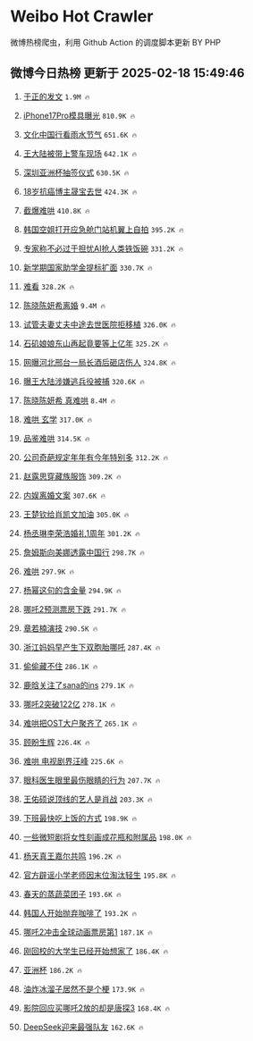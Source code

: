 # Weibo Hot Crawler 



微博热榜爬虫，利用 Github Action 的调度脚本更新 BY PHP 


## 微博今日热榜 更新于 2025-02-18 15:49:46 
1. [于正的发文](https://s.weibo.com/weibo?q=%23%E4%BA%8E%E6%AD%A3%E7%9A%84%E5%8F%91%E6%96%87%23&t=31&band_rank=1&Refer=top) `1.9M 🔥` 

1. [iPhone17Pro模具曝光](https://s.weibo.com/weibo?q=%23iPhone17Pro%E6%A8%A1%E5%85%B7%E6%9B%9D%E5%85%89%23&t=31&band_rank=2&Refer=top) `810.9K 🔥` 

1. [文化中国行看雨水节气](https://s.weibo.com/weibo?q=%23%E6%96%87%E5%8C%96%E4%B8%AD%E5%9B%BD%E8%A1%8C%E7%9C%8B%E9%9B%A8%E6%B0%B4%E8%8A%82%E6%B0%94%23&t=31&band_rank=3&Refer=top) `651.6K 🔥` 

1. [王大陆被带上警车现场](https://s.weibo.com/weibo?q=%23%E7%8E%8B%E5%A4%A7%E9%99%86%E8%A2%AB%E5%B8%A6%E4%B8%8A%E8%AD%A6%E8%BD%A6%E7%8E%B0%E5%9C%BA%23&t=31&band_rank=4&Refer=top) `642.1K 🔥` 

1. [深圳亚洲杯抽签仪式](https://s.weibo.com/weibo?q=%23%E6%B7%B1%E5%9C%B3%E4%BA%9A%E6%B4%B2%E6%9D%AF%E6%8A%BD%E7%AD%BE%E4%BB%AA%E5%BC%8F%23&t=31&band_rank=5&Refer=top) `630.5K 🔥` 

1. [18岁抗癌博主晟宝去世](https://s.weibo.com/weibo?q=%2318%E5%B2%81%E6%8A%97%E7%99%8C%E5%8D%9A%E4%B8%BB%E6%99%9F%E5%AE%9D%E5%8E%BB%E4%B8%96%23&t=31&band_rank=6&Refer=top) `424.3K 🔥` 

1. [截爆难哄](https://s.weibo.com/weibo?q=%23%E6%88%AA%E7%88%86%E9%9A%BE%E5%93%84%23&t=31&band_rank=7&Refer=top) `410.8K 🔥` 

1. [韩国空姐打开应急舱门站机翼上自拍](https://s.weibo.com/weibo?q=%23%E9%9F%A9%E5%9B%BD%E7%A9%BA%E5%A7%90%E6%89%93%E5%BC%80%E5%BA%94%E6%80%A5%E8%88%B1%E9%97%A8%E7%AB%99%E6%9C%BA%E7%BF%BC%E4%B8%8A%E8%87%AA%E6%8B%8D%23&t=31&band_rank=8&Refer=top) `395.2K 🔥` 

1. [专家称不必过于担忧AI抢人类铁饭碗](https://s.weibo.com/weibo?q=%23%E4%B8%93%E5%AE%B6%E7%A7%B0%E4%B8%8D%E5%BF%85%E8%BF%87%E4%BA%8E%E6%8B%85%E5%BF%A7AI%E6%8A%A2%E4%BA%BA%E7%B1%BB%E9%93%81%E9%A5%AD%E7%A2%97%23&t=31&band_rank=9&Refer=top) `331.2K 🔥` 

1. [新学期国家助学金提标扩面](https://s.weibo.com/weibo?q=%23%E6%96%B0%E5%AD%A6%E6%9C%9F%E5%9B%BD%E5%AE%B6%E5%8A%A9%E5%AD%A6%E9%87%91%E6%8F%90%E6%A0%87%E6%89%A9%E9%9D%A2%23&t=31&band_rank=10&Refer=top) `330.7K 🔥` 

1. [难看](https://s.weibo.com/weibo?q=%E9%9A%BE%E7%9C%8B&t=31&band_rank=11&Refer=top) `328.2K 🔥` 

1. [陈晓陈妍希离婚](https://s.weibo.com/weibo?q=%23%E9%99%88%E6%99%93%E9%99%88%E5%A6%8D%E5%B8%8C%E7%A6%BB%E5%A9%9A%23&t=31&band_rank=12&Refer=top) `9.4M 🔥` 

1. [试管夫妻丈夫中途去世医院拒移植](https://s.weibo.com/weibo?q=%23%E8%AF%95%E7%AE%A1%E5%A4%AB%E5%A6%BB%E4%B8%88%E5%A4%AB%E4%B8%AD%E9%80%94%E5%8E%BB%E4%B8%96%E5%8C%BB%E9%99%A2%E6%8B%92%E7%A7%BB%E6%A4%8D%23&t=31&band_rank=13&Refer=top) `326.0K 🔥` 

1. [石矶娘娘东山再起竟要等上亿年](https://s.weibo.com/weibo?q=%23%E7%9F%B3%E7%9F%B6%E5%A8%98%E5%A8%98%E4%B8%9C%E5%B1%B1%E5%86%8D%E8%B5%B7%E7%AB%9F%E8%A6%81%E7%AD%89%E4%B8%8A%E4%BA%BF%E5%B9%B4%23&t=31&band_rank=14&Refer=top) `325.2K 🔥` 

1. [网曝河北邢台一局长酒后砸店伤人](https://s.weibo.com/weibo?q=%23%E7%BD%91%E6%9B%9D%E6%B2%B3%E5%8C%97%E9%82%A2%E5%8F%B0%E4%B8%80%E5%B1%80%E9%95%BF%E9%85%92%E5%90%8E%E7%A0%B8%E5%BA%97%E4%BC%A4%E4%BA%BA%23&t=31&band_rank=15&Refer=top) `324.8K 🔥` 

1. [曝王大陆涉嫌逃兵役被捕](https://s.weibo.com/weibo?q=%23%E6%9B%9D%E7%8E%8B%E5%A4%A7%E9%99%86%E6%B6%89%E5%AB%8C%E9%80%83%E5%85%B5%E5%BD%B9%E8%A2%AB%E6%8D%95%23&t=31&band_rank=16&Refer=top) `320.6K 🔥` 

1. [陈晓陈妍希 真难哄](https://s.weibo.com/weibo?q=%E9%99%88%E6%99%93%E9%99%88%E5%A6%8D%E5%B8%8C%20%E7%9C%9F%E9%9A%BE%E5%93%84&t=31&band_rank=17&Refer=top) `8.4M 🔥` 

1. [难哄 玄学](https://s.weibo.com/weibo?q=%E9%9A%BE%E5%93%84%20%E7%8E%84%E5%AD%A6&t=31&band_rank=18&Refer=top) `317.0K 🔥` 

1. [品鉴难哄](https://s.weibo.com/weibo?q=%E5%93%81%E9%89%B4%E9%9A%BE%E5%93%84&t=31&band_rank=19&Refer=top) `314.5K 🔥` 

1. [公司奇葩规定年年有今年特别多](https://s.weibo.com/weibo?q=%23%E5%85%AC%E5%8F%B8%E5%A5%87%E8%91%A9%E8%A7%84%E5%AE%9A%E5%B9%B4%E5%B9%B4%E6%9C%89%E4%BB%8A%E5%B9%B4%E7%89%B9%E5%88%AB%E5%A4%9A%23&t=31&band_rank=20&Refer=top) `312.2K 🔥` 

1. [赵露思穿藏族服饰](https://s.weibo.com/weibo?q=%23%E8%B5%B5%E9%9C%B2%E6%80%9D%E7%A9%BF%E8%97%8F%E6%97%8F%E6%9C%8D%E9%A5%B0%23&t=31&band_rank=21&Refer=top) `309.2K 🔥` 

1. [内娱离婚文案](https://s.weibo.com/weibo?q=%E5%86%85%E5%A8%B1%E7%A6%BB%E5%A9%9A%E6%96%87%E6%A1%88&t=31&band_rank=22&Refer=top) `307.6K 🔥` 

1. [王楚钦给肖凯文加油](https://s.weibo.com/weibo?q=%23%E7%8E%8B%E6%A5%9A%E9%92%A6%E7%BB%99%E8%82%96%E5%87%AF%E6%96%87%E5%8A%A0%E6%B2%B9%23&t=31&band_rank=23&Refer=top) `305.0K 🔥` 

1. [杨丞琳李荣浩婚礼1周年](https://s.weibo.com/weibo?q=%23%E6%9D%A8%E4%B8%9E%E7%90%B3%E6%9D%8E%E8%8D%A3%E6%B5%A9%E5%A9%9A%E7%A4%BC1%E5%91%A8%E5%B9%B4%23&t=31&band_rank=24&Refer=top) `301.2K 🔥` 

1. [詹姆斯向美娜透露中国行](https://s.weibo.com/weibo?q=%23%E8%A9%B9%E5%A7%86%E6%96%AF%E5%90%91%E7%BE%8E%E5%A8%9C%E9%80%8F%E9%9C%B2%E4%B8%AD%E5%9B%BD%E8%A1%8C%23&t=31&band_rank=25&Refer=top) `298.7K 🔥` 

1. [难哄](https://s.weibo.com/weibo?q=%E9%9A%BE%E5%93%84&t=31&band_rank=26&Refer=top) `297.9K 🔥` 

1. [杨幂这句的含金量](https://s.weibo.com/weibo?q=%E6%9D%A8%E5%B9%82%E8%BF%99%E5%8F%A5%E7%9A%84%E5%90%AB%E9%87%91%E9%87%8F&t=31&band_rank=27&Refer=top) `294.9K 🔥` 

1. [哪吒2预测票房下跌](https://s.weibo.com/weibo?q=%23%E5%93%AA%E5%90%922%E9%A2%84%E6%B5%8B%E7%A5%A8%E6%88%BF%E4%B8%8B%E8%B7%8C%23&t=31&band_rank=28&Refer=top) `291.7K 🔥` 

1. [章若楠演技](https://s.weibo.com/weibo?q=%E7%AB%A0%E8%8B%A5%E6%A5%A0%E6%BC%94%E6%8A%80&t=31&band_rank=29&Refer=top) `290.5K 🔥` 

1. [浙江妈妈早产生下双胞胎哪吒](https://s.weibo.com/weibo?q=%23%E6%B5%99%E6%B1%9F%E5%A6%88%E5%A6%88%E6%97%A9%E4%BA%A7%E7%94%9F%E4%B8%8B%E5%8F%8C%E8%83%9E%E8%83%8E%E5%93%AA%E5%90%92%23&t=31&band_rank=30&Refer=top) `287.4K 🔥` 

1. [偷偷藏不住](https://s.weibo.com/weibo?q=%E5%81%B7%E5%81%B7%E8%97%8F%E4%B8%8D%E4%BD%8F&t=31&band_rank=31&Refer=top) `286.1K 🔥` 

1. [鹿晗关注了sana的ins](https://s.weibo.com/weibo?q=%23%E9%B9%BF%E6%99%97%E5%85%B3%E6%B3%A8%E4%BA%86sana%E7%9A%84ins%23&t=31&band_rank=32&Refer=top) `279.1K 🔥` 

1. [哪吒2突破122亿](https://s.weibo.com/weibo?q=%23%E5%93%AA%E5%90%922%E7%AA%81%E7%A0%B4122%E4%BA%BF%23&t=31&band_rank=33&Refer=top) `278.1K 🔥` 

1. [难哄把OST大户聚齐了](https://s.weibo.com/weibo?q=%23%E9%9A%BE%E5%93%84%E6%8A%8AOST%E5%A4%A7%E6%88%B7%E8%81%9A%E9%BD%90%E4%BA%86%23&t=31&band_rank=34&Refer=top) `265.1K 🔥` 

1. [顾盼生辉](https://s.weibo.com/weibo?q=%E9%A1%BE%E7%9B%BC%E7%94%9F%E8%BE%89&t=31&band_rank=35&Refer=top) `226.4K 🔥` 

1. [难哄 电视剧界汪峰](https://s.weibo.com/weibo?q=%E9%9A%BE%E5%93%84%20%E7%94%B5%E8%A7%86%E5%89%A7%E7%95%8C%E6%B1%AA%E5%B3%B0&t=31&band_rank=36&Refer=top) `225.6K 🔥` 

1. [眼科医生眼里最伤眼睛的行为](https://s.weibo.com/weibo?q=%23%E7%9C%BC%E7%A7%91%E5%8C%BB%E7%94%9F%E7%9C%BC%E9%87%8C%E6%9C%80%E4%BC%A4%E7%9C%BC%E7%9D%9B%E7%9A%84%E8%A1%8C%E4%B8%BA%23&t=31&band_rank=37&Refer=top) `207.7K 🔥` 

1. [王佑硕说顶线的艺人是肖战](https://s.weibo.com/weibo?q=%E7%8E%8B%E4%BD%91%E7%A1%95%E8%AF%B4%E9%A1%B6%E7%BA%BF%E7%9A%84%E8%89%BA%E4%BA%BA%E6%98%AF%E8%82%96%E6%88%98&t=31&band_rank=38&Refer=top) `203.3K 🔥` 

1. [下班最快吃上饭的方式](https://s.weibo.com/weibo?q=%23%E4%B8%8B%E7%8F%AD%E6%9C%80%E5%BF%AB%E5%90%83%E4%B8%8A%E9%A5%AD%E7%9A%84%E6%96%B9%E5%BC%8F%23&t=31&band_rank=39&Refer=top) `198.9K 🔥` 

1. [一些微短剧将女性刻画成花瓶和附属品](https://s.weibo.com/weibo?q=%23%E4%B8%80%E4%BA%9B%E5%BE%AE%E7%9F%AD%E5%89%A7%E5%B0%86%E5%A5%B3%E6%80%A7%E5%88%BB%E7%94%BB%E6%88%90%E8%8A%B1%E7%93%B6%E5%92%8C%E9%99%84%E5%B1%9E%E5%93%81%23&t=31&band_rank=40&Refer=top) `198.0K 🔥` 

1. [杨天真王嘉尔共鸣](https://s.weibo.com/weibo?q=%E6%9D%A8%E5%A4%A9%E7%9C%9F%E7%8E%8B%E5%98%89%E5%B0%94%E5%85%B1%E9%B8%A3&t=31&band_rank=41&Refer=top) `196.2K 🔥` 

1. [官方辟谣小学老师因末位淘汰轻生](https://s.weibo.com/weibo?q=%23%E5%AE%98%E6%96%B9%E8%BE%9F%E8%B0%A3%E5%B0%8F%E5%AD%A6%E8%80%81%E5%B8%88%E5%9B%A0%E6%9C%AB%E4%BD%8D%E6%B7%98%E6%B1%B0%E8%BD%BB%E7%94%9F%23&t=31&band_rank=42&Refer=top) `195.8K 🔥` 

1. [春天的蒸蔬菜团子](https://s.weibo.com/weibo?q=%E6%98%A5%E5%A4%A9%E7%9A%84%E8%92%B8%E8%94%AC%E8%8F%9C%E5%9B%A2%E5%AD%90&t=31&band_rank=43&Refer=top) `193.6K 🔥` 

1. [韩国人开始抛弃咖啡了](https://s.weibo.com/weibo?q=%23%E9%9F%A9%E5%9B%BD%E4%BA%BA%E5%BC%80%E5%A7%8B%E6%8A%9B%E5%BC%83%E5%92%96%E5%95%A1%E4%BA%86%23&t=31&band_rank=44&Refer=top) `193.2K 🔥` 

1. [哪吒2冲击全球动画票房第1](https://s.weibo.com/weibo?q=%23%E5%93%AA%E5%90%922%E5%86%B2%E5%87%BB%E5%85%A8%E7%90%83%E5%8A%A8%E7%94%BB%E7%A5%A8%E6%88%BF%E7%AC%AC1%23&t=31&band_rank=45&Refer=top) `187.1K 🔥` 

1. [刚回校的大学生已经开始想家了](https://s.weibo.com/weibo?q=%E5%88%9A%E5%9B%9E%E6%A0%A1%E7%9A%84%E5%A4%A7%E5%AD%A6%E7%94%9F%E5%B7%B2%E7%BB%8F%E5%BC%80%E5%A7%8B%E6%83%B3%E5%AE%B6%E4%BA%86&t=31&band_rank=46&Refer=top) `186.4K 🔥` 

1. [亚洲杯](https://s.weibo.com/weibo?q=%E4%BA%9A%E6%B4%B2%E6%9D%AF&t=31&band_rank=47&Refer=top) `186.2K 🔥` 

1. [油炸冰溜子居然不是个梗](https://s.weibo.com/weibo?q=%23%E6%B2%B9%E7%82%B8%E5%86%B0%E6%BA%9C%E5%AD%90%E5%B1%85%E7%84%B6%E4%B8%8D%E6%98%AF%E4%B8%AA%E6%A2%97%23&t=31&band_rank=48&Refer=top) `173.9K 🔥` 

1. [影院回应买哪吒2放的却是唐探3](https://s.weibo.com/weibo?q=%23%E5%BD%B1%E9%99%A2%E5%9B%9E%E5%BA%94%E4%B9%B0%E5%93%AA%E5%90%922%E6%94%BE%E7%9A%84%E5%8D%B4%E6%98%AF%E5%94%90%E6%8E%A23%23&t=31&band_rank=49&Refer=top) `168.4K 🔥` 

1. [DeepSeek迎来最强队友](https://s.weibo.com/weibo?q=%23DeepSeek%E8%BF%8E%E6%9D%A5%E6%9C%80%E5%BC%BA%E9%98%9F%E5%8F%8B%23&t=31&band_rank=50&Refer=top) `162.6K 🔥` 

